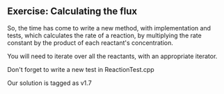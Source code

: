 Exercise: Calculating the flux
------------------------------

So, the time has come to write a new method, with implementation and tests, which calculates the rate of a reaction, by multiplying the rate constant
by the product of each reactant's concentration.

You will need to iterate over all the reactants, with an appropriate iterator.

Don't forget to write a new test in ReactionTest.cpp

Our solution is tagged as v1.7

